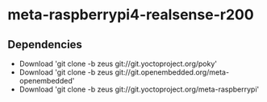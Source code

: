 # meta-raspberrypi4-realsense-r200

## Dependencies

* Download 'git clone -b zeus git://git.yoctoproject.org/poky'
* Download 'git clone -b zeus git://git.openembedded.org/meta-openembedded'
* Download 'git clone -b zeus git://git.yoctoproject.org/meta-raspberrypi'



